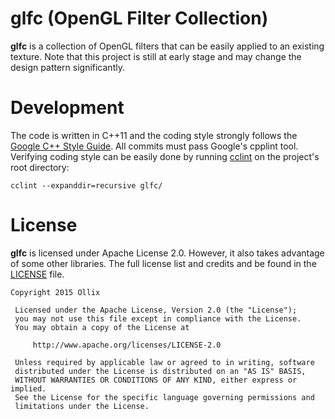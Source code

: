 # glfc (OpenGL Filter Collection)

__glfc__ is a collection of OpenGL filters that can be easily applied to an
existing texture. Note that this project is still at early stage and may change
the design pattern significantly.

# Development
The code is written in C++11 and the coding style strongly
follows the [Google C++ Style Guide](http://google.github.io/styleguide/cppguide.html). All commits must pass
Google's cpplint tool. Verifying coding style can be easily done by running
[cclint](https://github.com/olliwang/cclint) on the project's root directory:

    cclint --expanddir=recursive glfc/

# License

__glfc__ is licensed under Apache License 2.0. However, it also takes advantage
of some other libraries. The full license list and credits and be found in the
[LICENSE](LICENSE) file.

    Copyright 2015 Ollix

     Licensed under the Apache License, Version 2.0 (the "License");
     you may not use this file except in compliance with the License.
     You may obtain a copy of the License at

         http://www.apache.org/licenses/LICENSE-2.0

     Unless required by applicable law or agreed to in writing, software
     distributed under the License is distributed on an "AS IS" BASIS,
     WITHOUT WARRANTIES OR CONDITIONS OF ANY KIND, either express or implied.
     See the License for the specific language governing permissions and
     limitations under the License.
